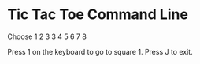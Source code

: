 # Tic Tac Toe Command Line

Choose 
1 2 3
3 4 5
6 7 8   

Press 1 on the keyboard to go to square 1.
Press J to exit.
